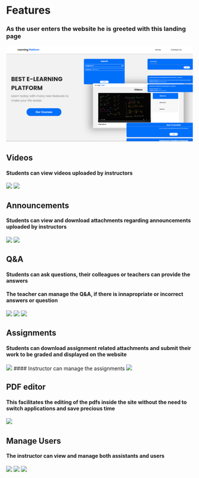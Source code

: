 # Features
### As the user enters the website he is greeted with this landing page
<img src="preview/home.png"/>

## Videos
#### Students can view videos uploaded by instructors
<img src="preview/videos.png"/>
<img src="preview/manage-video.png"/>

## Announcements
#### Students can view and download attachments regarding announcements uploaded by instructors
<img src="preview/announcements.png"/>
<img src="preview/posts.png"/>

## Q&A 
#### Students can ask questions, their colleagues or teachers can provide the answers
#### The teacher can manage the Q&A, if there is innapropriate or incorrect answers or question
<img src="preview/q&a.png"/>
<img src="preview/answer q&a.png"/>
<img src="preview/q&a-teacher.png"/>


## Assignments
#### Students can download assignment related attachments and submit their work to be graded and displayed on the website
<img src="preview/submit-assignment.png"/>
#### Instructor can manage the assignments
<img src="preview/manage-assignments.png"/>

## PDF editor
#### This facilitates the editing of the pdfs inside the site without the need to switch applications and save precious time
<img src="preview/inner pdf editor.png"/>

## Manage Users
#### The instructor can view and manage both assistants and users
<img src="preview/manage-assistants.png"/>
<img src="preview/view-users.png"/>
<img src="preview/manage-users.png"/>

